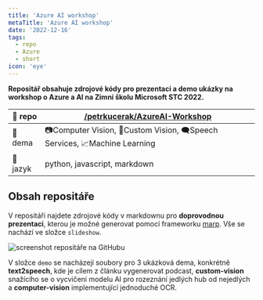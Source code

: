 ```yaml
---
title: 'Azure AI workshop'
metaTitle: 'Azure AI workshop'
date: '2022-12-16'
tags:
  - repo
  - Azure
  - short
icon: 'eye'
---
```


**Repositář obsahuje zdrojové kódy pro prezentaci a demo ukázky na workshop o Azure a AI na Zimní školu Microsoft STC 2022.**

| 🔨 repo  | [/petrkucerak/AzureAI-Workshop](https://github.com/petrkucerak/AzureAI-Workshop) |
| ------- | -------------------------------------------------------------------------------- |
| 🎯 dema  | 📷Computer Vision, 🔎Custom Vision, 🗨Speech Services, 📈Machine Learning            |
| 📝 jazyk | python, javascript, markdown                                                     |


## Obsah repositáře

V repositáři najdete zdrojové kódy v markdownu pro **doprovodnou prezentaci**, kterou je možné generovat pomocí frameworku [marp](https://marp.app/). Vše se nachází ve složce `slideshow`.

![screenshot repositáře na GitHubu](/posts/azure-AI-workshop-01.png)

V složce `demo` se nacházejí soubory pro 3 ukázková dema, konkrétně **text2speech**, kde je cílem z článku vygenerovat podcast, **custom-vision** snažícího se o vycvičení modelu AI pro rozeznání jedlých hub od nejedlých a **computer-vision** implementující jednoduché OCR.
